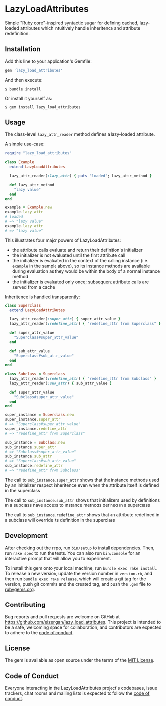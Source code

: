 # LazyLoadAttributes

Simple "Ruby core"-inspired syntactic sugar for defining cached, lazy-loaded attributes which intuitively handle inheritence and attribute redefinition.

## Installation

Add this line to your application's Gemfile:

```ruby
gem 'lazy_load_attributes'
```

And then execute:

    $ bundle install

Or install it yourself as:

    $ gem install lazy_load_attributes

## Usage

The class-level `lazy_attr_reader` method defines a lazy-loaded attribute.

A simple use-case:

```ruby
require "lazy_load_attributes"

class Example
  extend LazyLoadAttributes

  lazy_attr_reader(:lazy_attr) { puts "loaded"; lazy_attr_method }

  def lazy_attr_method
    "lazy value"
  end
end

example = Example.new
example.lazy_attr
# loaded
# => "lazy value"
example.lazy_attr
# => "lazy value"
```

This illustrates four major powers of LazyLoadAttributes:

- the attribute calls evaluate and return their definition's initializer
- the initializer is not evaluated until the first attribute call
- the initializer is evaluated in the context of the calling instance (i.e. `example` in the sample above), so its instance methods are available during evaluation as they would be within the body of a normal instance method
- the initializer is evaluated only once; subsequent attribute calls are served from a cache

Inheritence is handled transparently:

```ruby
class Superclass
  extend LazyLoadAttributes

  lazy_attr_reader(:super_attr) { super_attr_value }
  lazy_attr_reader(:redefine_attr) { "redefine_attr from Superclass" }

  def super_attr_value
    "Superclass#super_attr_value"
  end

  def sub_attr_value
    "Superclass#sub_attr_value"
  end
end

class Subclass < Superclass
  lazy_attr_reader(:redefine_attr) { "redefine_attr from Subclass" }
  lazy_attr_reader(:sub_attr) { sub_attr_value }

  def super_attr_value
    "Subclass#super_attr_value"
  end
end

super_instance = Superclass.new
super_instance.super_attr
# => "Superclass#super_attr_value"
super_instance.redefine_attr
# => "redefine_attr from Superclass"

sub_instance = Subclass.new
sub_instance.super_attr
# => "Subclass#super_attr_value"
sub_instance.sub_attr
# => "Superclass#sub_attr_value"
sub_instance.redefine_attr
# => "redefine_attr from Subclass"
```

The call to `sub_instance.super_attr` shows that the instance methods used by an initializer respect inheritence even when the attribute itself is defined in the superclass

The call to `sub_instance.sub_attr` shows that initializers used by definitions in a subclass have access to instance methods defined in a superclass

The call to `sub_instance.redefine_attr` shows that an attribute redefined in a subclass will override its definition in the superclass

## Development

After checking out the repo, run `bin/setup` to install dependencies. Then, run `rake spec` to run the tests. You can also run `bin/console` for an interactive prompt that will allow you to experiment.

To install this gem onto your local machine, run `bundle exec rake install`. To release a new version, update the version number in `version.rb`, and then run `bundle exec rake release`, which will create a git tag for the version, push git commits and the created tag, and push the `.gem` file to [rubygems.org](https://rubygems.org).

## Contributing

Bug reports and pull requests are welcome on GitHub at https://github.com/eizengan/lazy_load_attributes. This project is intended to be a safe, welcoming space for collaboration, and contributors are expected to adhere to the [code of conduct](https://github.com/eizengan/lazy_load_attributes/blob/main/CODE_OF_CONDUCT.md).

## License

The gem is available as open source under the terms of the [MIT License](https://opensource.org/licenses/MIT).

## Code of Conduct

Everyone interacting in the LazyLoadAttributes project's codebases, issue trackers, chat rooms and mailing lists is expected to follow the [code of conduct](https://github.com/eizengan/lazy_load_attributes/blob/main/CODE_OF_CONDUCT.md).
